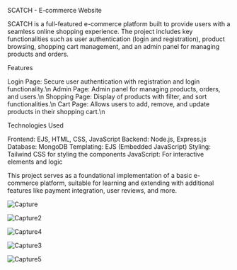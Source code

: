 SCATCH - E-commerce Website

SCATCH is a full-featured e-commerce platform built to provide users with a seamless online shopping experience. The project includes key functionalities such as user authentication (login and registration), product browsing, shopping cart management, and an admin panel for managing products and orders.


Features

Login Page: Secure user authentication with registration and login functionality.\n
Admin Page: Admin panel for managing products, orders, and users.\n
Shopping Page: Display of products with  filter, and sort functionalities.\n
Cart Page: Allows users to add, remove, and update products in their shopping cart.\n


Technologies Used

Frontend: EJS, HTML, CSS, JavaScript
Backend: Node.js, Express.js
Database: MongoDB
Templating: EJS (Embedded JavaScript)
Styling: Tailwind CSS for styling the components
JavaScript: For interactive elements and logic   

This project serves as a foundational implementation of a basic e-commerce platform, suitable for learning and extending with additional features like payment integration, user reviews, and more.

![Capture](https://github.com/user-attachments/assets/c4bf00e1-55a1-4a3b-8591-609c26c397da)

![Capture2](https://github.com/user-attachments/assets/aaff4ad6-0f67-409b-ab23-0c6689a6a3ab)

![Capture4](https://github.com/user-attachments/assets/91c74883-8b50-424c-b02e-6e9957e57c75)

![Capture3](https://github.com/user-attachments/assets/5d4bf065-2b96-4371-84af-983ceba41c48)

![Capture5](https://github.com/user-attachments/assets/3bd8aaee-a67d-4dc6-bac2-2ec9d0e37db4)

